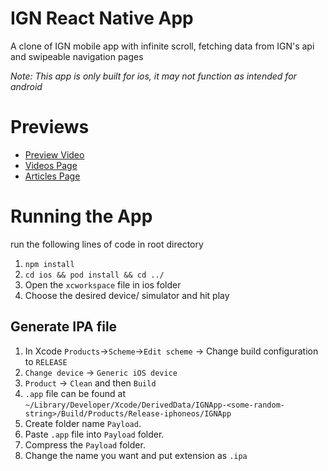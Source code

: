 # IGN React Native App

A clone of IGN mobile app with infinite scroll, fetching data from IGN's api and swipeable navigation pages

_Note: This app is only built for ios, it may not function as intended for android_

# Previews
- [Preview Video](https://streamable.com/8weee)
- [Videos Page](/images/Videos.png)
- [Articles Page](/images/Articles.png)

# Running the App

run the following lines of code in root directory

1. `npm install`
2. `cd ios && pod install && cd ../`
3. Open the `xcworkspace` file in ios folder
4. Choose the desired device/ simulator and hit play

## Generate IPA file

1. In Xcode
   `Products`->`Scheme`->`Edit scheme` -> Change build configuration to `RELEASE`
2. `Change device` -> `Generic iOS device`
3. `Product` -> `Clean` and then `Build`
4. `.app` file can be found at
   `~/Library/Developer/Xcode/DerivedData/IGNApp-<some-random-string>/Build/Products/Release-iphoneos/IGNApp`
5. Create folder name `Payload`.
6. Paste `.app` file into `Payload` folder.
7. Compress the `Payload` folder.
8. Change the name you want and put extension as `.ipa`
